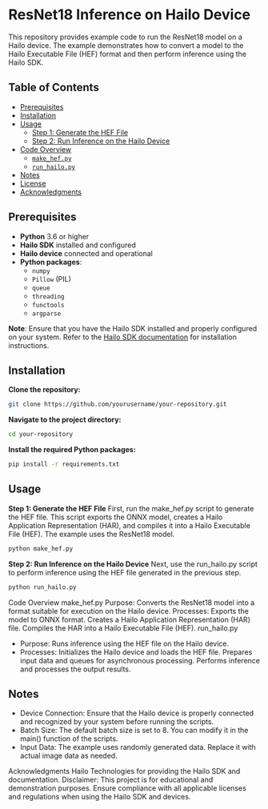 # ResNet18 Inference on Hailo Device

This repository provides example code to run the ResNet18 model on a Hailo device. The example demonstrates how to convert a model to the Hailo Executable File (HEF) format and then perform inference using the Hailo SDK.

## Table of Contents

- [Prerequisites](#prerequisites)
- [Installation](#installation)
- [Usage](#usage)
  - [Step 1: Generate the HEF File](#step-1-generate-the-hef-file)
  - [Step 2: Run Inference on the Hailo Device](#step-2-run-inference-on-the-hailo-device)
- [Code Overview](#code-overview)
  - [`make_hef.py`](#make_hefpy)
  - [`run_hailo.py`](#run_hailopy)
- [Notes](#notes)
- [License](#license)
- [Acknowledgments](#acknowledgments)

## Prerequisites

- **Python** 3.6 or higher
- **Hailo SDK** installed and configured
- **Hailo device** connected and operational
- **Python packages**:
  - `numpy`
  - `Pillow` (PIL)
  - `queue`
  - `threading`
  - `functools`
  - `argparse`

**Note**: Ensure that you have the Hailo SDK installed and properly configured on your system. Refer to the [Hailo SDK documentation](https://docs.hailo.ai/) for installation instructions.

## Installation

**Clone the repository:**

   ```bash
   git clone https://github.com/yourusername/your-repository.git
```
**Navigate to the project directory:**
```bash
cd your-repository
```
**Install the required Python packages:**

```bash
pip install -r requirements.txt
```

## Usage
**Step 1: Generate the HEF File**
First, run the make_hef.py script to generate the HEF file. This script exports the ONNX model, creates a Hailo Application Representation (HAR), and compiles it into a Hailo Executable File (HEF). The example uses the ResNet18 model.

```bash
python make_hef.py
```
**Step 2: Run Inference on the Hailo Device**
Next, use the run_hailo.py script to perform inference using the HEF file generated in the previous step.

```bash
python run_hailo.py
```
Code Overview
make_hef.py
Purpose: Converts the ResNet18 model into a format suitable for execution on the Hailo device.
Processes:
Exports the model to ONNX format.
Creates a Hailo Application Representation (HAR) file.
Compiles the HAR into a Hailo Executable File (HEF).
run_hailo.py
- Purpose: Runs inference using the HEF file on the Hailo device.
- Processes:
Initializes the Hailo device and loads the HEF file.
Prepares input data and queues for asynchronous processing.
Performs inference and processes the output results.

## Notes
- Device Connection: Ensure that the Hailo device is properly connected and recognized by your system before running the scripts.
- Batch Size: The default batch size is set to 8. You can modify it in the main() function of the scripts.
- Input Data: The example uses randomly generated data. Replace it with actual image data as needed.


Acknowledgments
Hailo Technologies for providing the Hailo SDK and documentation.
Disclaimer: This project is for educational and demonstration purposes. Ensure compliance with all applicable licenses and regulations when using the Hailo SDK and devices.
